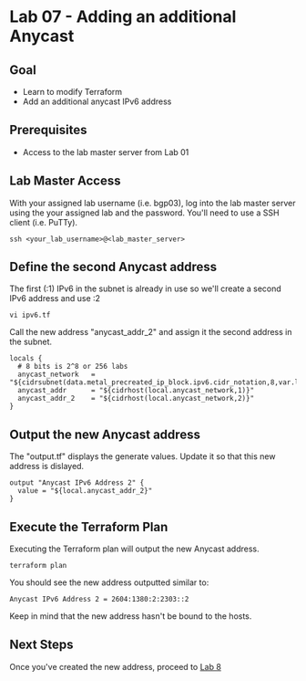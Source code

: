 # Lab 07 - Adding an additional Anycast 

## Goal

* Learn to modify Terraform
* Add an additional anycast IPv6 address

## Prerequisites

* Access to the lab master server from Lab 01

## Lab Master Access

With your assigned lab username (i.e. bgp03), log into the lab master server using the your assigned lab and the password. You'll need to use a SSH client (i.e. PuTTy).

```
ssh <your_lab_username>@<lab_master_server>
```

## Define the second Anycast address

The first (:1) IPv6 in the subnet is already in use so we'll create a second IPv6 address and use :2
```
vi ipv6.tf
```

Call the new address "anycast_addr_2" and assign it the second address in the subnet.
```
locals {
  # 8 bits is 2^8 or 256 labs
  anycast_network   = "${cidrsubnet(data.metal_precreated_ip_block.ipv6.cidr_notation,8,var.lab_number)}"
  anycast_addr      = "${cidrhost(local.anycast_network,1)}"
  anycast_addr_2    = "${cidrhost(local.anycast_network,2)}"
}
```

## Output the new Anycast address

The "output.tf" displays the generate values. Update it so that this new address is dislayed.

```
output "Anycast IPv6 Address 2" {
  value = "${local.anycast_addr_2}"
}
```

## Execute the Terraform Plan 

Executing the Terraform plan will output the new Anycast address.

```
terraform plan
```

You should see the new address outputted similar to:
```
Anycast IPv6 Address 2 = 2604:1380:2:2303::2
```

Keep in mind that the new address hasn't be bound to the hosts.

## Next Steps

Once you've created the new address, proceed to [Lab 8](Lab08.md)
